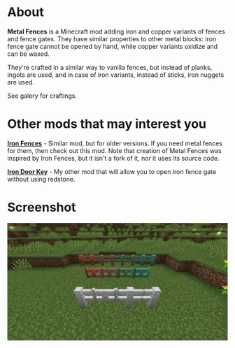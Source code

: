 # About
**Metal Fences** is a Minecraft mod adding iron and copper variants of fences and fence gates. They have similar properties to other metal blocks: iron fence gate cannot be opened by hand, while copper variants oxidize and can be waxed.

They're crafted in a similar way to vanilla fences, but instead of planks, ingots are used, and in case of iron variants, instead of sticks, iron nuggets are used.

See galery for craftings.


# Other mods that may interest you

**[Iron Fences](https://www.curseforge.com/minecraft/mc-mods/iron-fences)** - Similar mod, but for older versions. If you need metal fences for them, then check out this mod. Note that creation of Metal Fences was inspired by Iron Fences, but it isn't a fork of it, nor it uses its source code.

**[Iron Door Key](https://modrinth.com/mod/iron-door-key)** - My other mod that will allow you to open iron fence gate without using redstone.


# Screenshot

![](https://raw.githubusercontent.com/mt1006/mc-metalfences-mod/_common/screenshots/example1.png)
